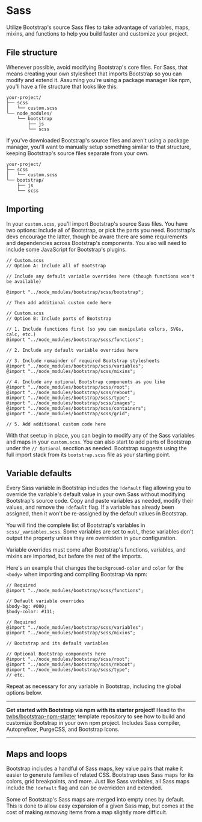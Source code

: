 # Sass

Utilize Bootstrap's source Sass files to take advantage of variables, maps, mixins, and functions to help you build faster and customize your project.

## File structure 

Whenever possible, avoid modifying Bootstrap's core files. For Sass, that means creating your own stylesheet that imports Bootstrap so you can modify and extend it. Assuming you're using a package manager like npm, you'll have a file structure that looks like this:
```
your-project/
├── scss
│   └── custom.scss
└── node_modules/
    └── bootstrap
        ├── js
        └── scss
```
If you've downloaded Bootstrap's source files and aren't using a package manager, you'll want to manually setup something similar to that structure, keeping Bootstrap's source files separate from your own.
```
your-project/
├── scss
│   └── custom.scss
└── bootstrap/
    ├── js
    └── scss
```

## Importing

In your `custom.scss`, you'll import Bootstrap's source Sass files. You have two options: include all of Bootstrap, or pick the parts you need. Bootstrap's devs encourage the latter, though be aware there are some requirements and dependencies across Bootstrap's components. You also will need to include some JavaScript for Bootstrap's plugins.
```
// Custom.scss
// Option A: Include all of Bootstrap

// Include any default variable overrides here (though functions won't be available)

@import "../node_modules/bootstrap/scss/bootstrap";

// Then add additional custom code here
```
```
// Custom.scss
// Option B: Include parts of Bootstrap

// 1. Include functions first (so you can manipulate colors, SVGs, calc, etc.)
@import "../node_modules/bootstrap/scss/functions";

// 2. Include any default variable overrides here

// 3. Include remainder of required Bootstrap stylesheets
@import "../node_modules/bootstrap/scss/variables";
@import "../node_modules/bootstrap/scss/mixins";

// 4. Include any optional Bootstrap components as you like
@import "../node_modules/bootstrap/scss/root";
@import "../node_modules/bootstrap/scss/reboot";
@import "../node_modules/bootstrap/scss/type";
@import "../node_modules/bootstrap/scss/images";
@import "../node_modules/bootstrap/scss/containers";
@import "../node_modules/bootstrap/scss/grid";

// 5. Add additional custom code here
```
With that seetup in place, you can begin to modify any of the Sass variables and maps in your `custom.scss`. You can also start to add parts of Bootstrap under the `// Optional` secction as needed. Bootstrap suggests using the full import stack from its `bootstrap.scss` file as your starting point.

## Variable defaults

Every Sass variable in Bootstrap includes the `!default` flag allowing you to override the variable's default value in your own Sass without modifying Bootstrap's source code. Copy and paste variables as needed, modify their values, and remove the `!default` flag. If a variable has already been assigned, then it won't be re-assigned by the default values in Bootstrap.

You will find the complete list of Bootstrap's variables in `scss/_variables.scss`. Some variables are set to `null`, these variables don't output the property unless they are overridden in your configuration.

Variable overrides must come after Bootstrap's functions, variables, and mixins are imported, but before the rest of the imports.

Here's an example that changes the `background-color` and `color` for the `<body>` when importing and compiling Bootstrap via npm:
```
// Required
@import "../node_modules/bootstrap/scss/functions";

// Default variable overrides
$body-bg: #000;
$body-color: #111;

// Required
@import "../node_modules/bootstrap/scss/variables";
@import "../node_modules/bootstrap/scss/mixins";

// Bootstrap and its default variables

// Optional Bootstrap components here
@import "../node_modules/bootstrap/scss/root";
@import "../node_modules/bootstrap/scss/reboot";
@import "../node_modules/bootstrap/scss/type";
// etc.
```
Repeat as necessary for any variable in Bootstrap, including the global options below.

<hr>

**Get started with Bootstrap via npm with its starter project!** Head to the [twbs/bootstrap-npm-starter]() template repository to see how to build and customize Bootstrap in your own npm project. Includes Sass compiler, Autoprefixer, PurgeCSS, and Bootstrap Icons.

<hr>

## Maps and loops

Bootstrap includes a handful of Sass maps, key value pairs that make it easier to generate families of related CSS. Bootstrap uses Sass maps for its colors, grid breakpoints, and more. Just like Sass variables, all Sass maps include the `!default` flag and can be overridden and extended.

Some of Bootstrap's Sass maps are merged into empty ones by default. This is done to allow easy expansion of a given Sass map, but comes at the cost of making *removing* items from a map slightly more difficult.